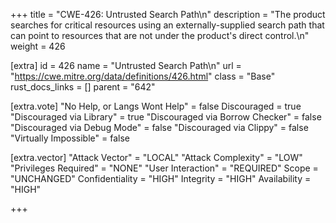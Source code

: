 +++
title = "CWE-426: Untrusted Search Path\n"
description = "The product searches for critical resources using an externally-supplied search path that can point to resources that are not under the product's direct control.\n"
weight = 426

[extra]
id = 426
name = "Untrusted Search Path\n"
url = "https://cwe.mitre.org/data/definitions/426.html"
class = "Base"
rust_docs_links = []
parent = "642"

[extra.vote]
"No Help, or Langs Wont Help" = false
Discouraged = true
"Discouraged via Library" = true
"Discouraged via Borrow Checker" = false
"Discouraged via Debug Mode" = false
"Discouraged via Clippy" = false
"Virtually Impossible" = false

[extra.vector]
"Attack Vector" = "LOCAL"
"Attack Complexity" = "LOW"
"Privileges Required" = "NONE"
"User Interaction" = "REQUIRED"
Scope = "UNCHANGED"
Confidentiality = "HIGH"
Integrity = "HIGH"
Availability = "HIGH"

+++
